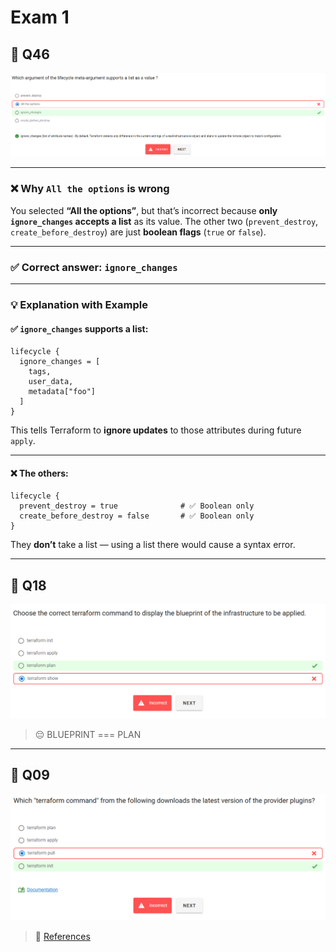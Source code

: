# Exam 1

## 📌 Q46

![1753552197950](image/kodekloud-exam-1/1753552197950.png)

---

### ❌ Why `All the options` is wrong

You selected **“All the options”**, but that’s incorrect because **only `ignore_changes` accepts a list** as its value.
The other two (`prevent_destroy`, `create_before_destroy`) are just **boolean flags** (`true` or `false`).

---

### ✅ Correct answer: `ignore_changes`

---

### 💡 Explanation with Example

#### ✅ `ignore_changes` supports a list:

```hcl
lifecycle {
  ignore_changes = [
    tags,
    user_data,
    metadata["foo"]
  ]
}
```

This tells Terraform to **ignore updates** to those attributes during future `apply`.

---

#### ❌ The others:

```hcl
lifecycle {
  prevent_destroy = true              # ✅ Boolean only
  create_before_destroy = false       # ✅ Boolean only
}
```

They **don’t** take a list — using a list there would cause a syntax error.

---

## 📌 Q18

![1753555218819](image/kodekloud-exam-1/1753555218819.png)

> 😔 BLUEPRINT === PLAN

---

## 📌 Q09

![1753555452953](image/kodekloud-exam-1/1753555452953.png)

> 📖 [References](https://developer.hashicorp.com/terraform/cli/commands/init)
